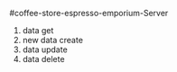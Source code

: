 #coffee-store-espresso-emporium-Server

1. data get
2. new data create
3. data update
4. data delete
